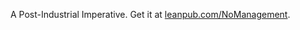 A Post-Industrial Imperative.  Get it at [leanpub.com/NoManagement](http://leanpub.com/NoManagement).